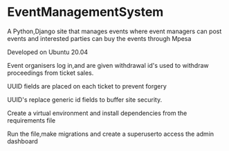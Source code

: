 # EventManagementSystem

A Python,Django site that manages events where event managers can post events and interested parties can buy the events through Mpesa

Developed on Ubuntu 20.04

Event organisers log in,and are given withdrawal id's used to withdraw proceedings from ticket sales.

UUID fields are placed on each ticket to prevent forgery

UUID's replace generic id fields to buffer site security.

Create a virtual environment and install dependencies from the requirements file

Run the file,make migrations and create a superuserto access the admin dashboard
